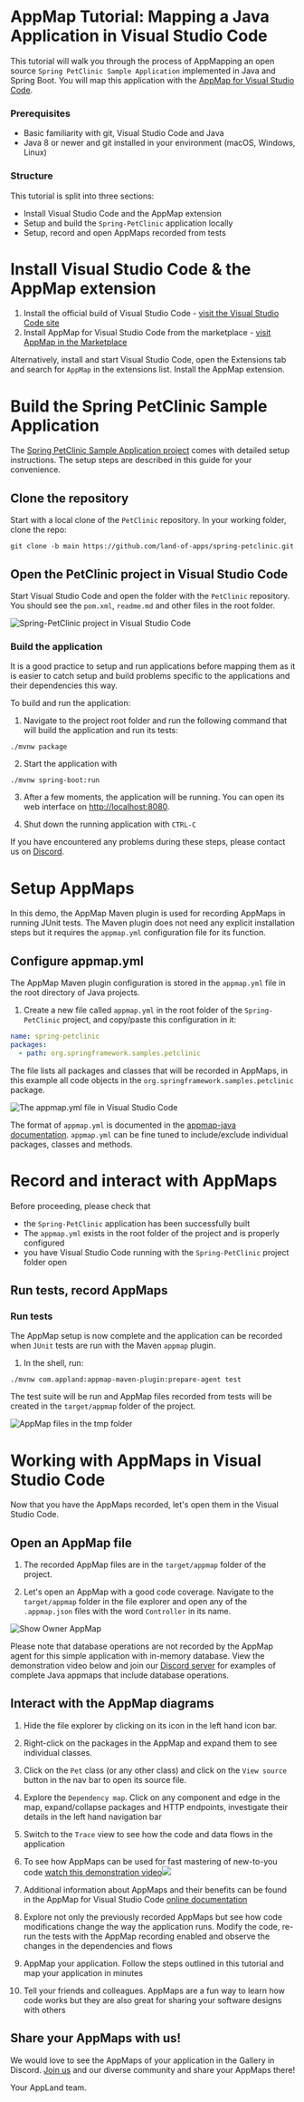 # AppMap Tutorial: Mapping a Java Application in Visual Studio Code

This tutorial will walk you through the process of AppMapping an open source `Spring PetClinic Sample Application` implemented in Java and Spring Boot. You will map this application with the [AppMap for Visual Studio Code](https://marketplace.visualstudio.com/items?itemName=appland.appmap).

### Prerequisites

 - Basic familiarity with git, Visual Studio Code and Java
 - Java 8 or newer and git installed in your environment (macOS, Windows, Linux)

### Structure

This tutorial is split into three sections:
- Install Visual Studio Code and the AppMap extension 
- Setup and build the `Spring-PetClinic` application locally
- Setup, record and open AppMaps recorded from tests


# Install Visual Studio Code & the AppMap extension 
1. Install the official build of Visual Studio Code - [visit the Visual Studio Code site](https://code.visualstudio.com/)
2. Install AppMap for Visual Studio Code from the marketplace - [visit AppMap in the Marketplace](https://marketplace.visualstudio.com/items?itemName=appland.appmap)

Alternatively, install and start Visual Studio Code, open the Extensions tab and search for `AppMap` in the extensions list. Install the AppMap extension.

# Build the Spring PetClinic Sample Application

The [Spring PetClinic Sample Application project](https://github.com/land-of-apps/spring-petclinic/tree/main) comes with detailed setup instructions. The setup steps are described in this guide for your convenience.

## Clone the repository

Start with a local clone of the `PetClinic` repository. In your working folder, clone the repo:

```shell
git clone -b main https://github.com/land-of-apps/spring-petclinic.git
```

## Open the PetClinic project in Visual Studio Code

Start Visual Studio Code and open the folder with the `PetClinic` repository. You should see the `pom.xml`, `readme.md` and other files in the root folder.

![Spring-PetClinic project in Visual Studio Code](https://vscode-appmap.s3.us-east-2.amazonaws.com/media/petclinic-project.png)

### Build the application

It is a good practice to setup and run applications before mapping them as it is easier to catch setup and build problems specific to the applications and their dependencies this way.

To build and run the application:

1. Navigate to the project root folder and run the following command that will build the application and run its tests:
```shell
./mvnw package
```

2. Start the application with   
```shell
./mvnw spring-boot:run
```

3. After a few moments, the application will be running. You can open its web interface on [http://localhost:8080](http://localhost:8080).

2. Shut down the running application with `CTRL-C`

If you have encountered any problems during these steps, please contact us on [Discord](https://discord.com/invite/N9VUap6).

# Setup AppMaps

In this demo, the AppMap Maven plugin is used for recording AppMaps in running JUnit tests. The Maven plugin does not need any explicit installation steps but it requires the `appmap.yml` configuration file for its function.

## Configure appmap.yml

The AppMap Maven plugin configuration is stored in the `appmap.yml` file in the root directory of Java projects. 

1. Create a new file called `appmap.yml` in the root folder of the `Spring-PetClinic` project, and copy/paste this configuration in it: 
   
```yaml
name: spring-petclinic
packages:
  - path: org.springframework.samples.petclinic
```
The file lists all packages and classes that will be recorded in AppMaps, in this example all code objects in the `org.springframework.samples.petclinic` package.

![The appmap.yml file in Visual Studio Code](https://vscode-appmap.s3.us-east-2.amazonaws.com/media/petclinic-appmapyml.png)

The format of `appmap.yml` is documented in the [appmap-java documentation](https://github.com/applandinc/appmap-java/blob/master/README.md). `appmap.yml` can be fine tuned to include/exclude individual packages, classes and methods.

# Record and interact with AppMaps

Before proceeding, please check that
- the `Spring-PetClinic` application has been successfully built
- The `appmap.yml` exists in the root folder of the project and is properly configured
- you have Visual Studio Code running with the `Spring-PetClinic` project folder open

## Run tests, record AppMaps

### Run tests

The AppMap setup is now complete and the application can be recorded when `JUnit` tests are run with the Maven `appmap` plugin.

1. In the shell, run:

```shell
./mvnw com.appland:appmap-maven-plugin:prepare-agent test
```

The test suite will be run and AppMap files recorded from tests will be created in the `target/appmap` folder of the project.

![AppMap files in the tmp folder](https://vscode-appmap.s3.us-east-2.amazonaws.com/media/petclinic-appmaps.png)

# Working with AppMaps in Visual Studio Code
Now that you have the AppMaps recorded, let's open them in the Visual Studio Code.

## Open an AppMap file

1. The recorded AppMap files are in the `target/appmap` folder of the project.

2. Let's open an AppMap with a good code coverage. Navigate to the `target/appmap` folder in the file explorer
   and open any of the `.appmap.json` files with the word `Controller` in its name.

![Show Owner AppMap](https://vscode-appmap.s3.us-east-2.amazonaws.com/media/petclinic-appmap.png)

Please note that database operations are not recorded by the AppMap agent for this simple application with in-memory database. View the demonstration video below and join our [Discord server](https://discord.com/invite/N9VUap6) for examples of complete Java appmaps that include database operations.

## Interact with the AppMap diagrams

1. Hide the file explorer by clicking on its icon in the left hand icon bar.

1. Right-click on the packages in the AppMap and expand them to see individual classes.

1. Click on the `Pet` class (or any other class) and click on the `View source` button in the nav bar to open its source file.

2. Explore the `Dependency map`. Click on any component and edge in the map, expand/collapse packages and HTTP endpoints, investigate their details in the left hand navigation bar

3. Switch to the `Trace` view to see how the code and data flows in the application

4. To see how AppMaps can be used for fast mastering of new-to-you code
<a href="https://www.loom.com/share/327f17cf25de499e9254bde366137306"> watch this demonstration video<img src="https://cdn.loom.com/sessions/thumbnails/327f17cf25de499e9254bde366137306-with-play.gif"></a> 

5. Additional information about AppMaps and their benefits can be found in the AppMap for Visual Studio Code [online documentation](https://github.com/applandinc/vscode-appland/blob/master/README.md)

6. Explore not only the previously recorded AppMaps but see how code modifications change the way the application runs. Modify the code, re-run the tests with the AppMap recording enabled and observe the changes in the dependencies and flows

7. AppMap your application. Follow the steps outlined in this tutorial and map your application in minutes

8. Tell your friends and colleagues. AppMaps are a fun way to learn how code works but they are also great for sharing your software designs with others

## Share your AppMaps with us!
We would love to see the AppMaps of your application in the Gallery in Discord. [Join us](https://discord.com/invite/N9VUap6) and our diverse community and share your AppMaps there!


Your AppLand team.
